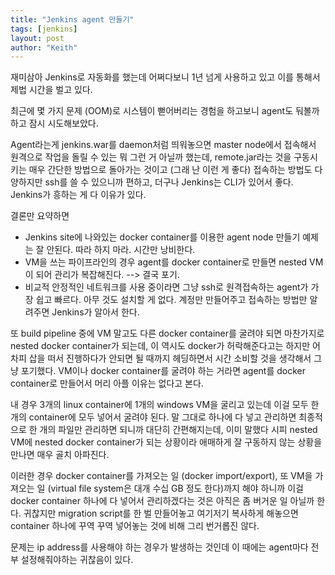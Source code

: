 ```yaml
---
title: "Jenkins agent 만들기"
tags: [jenkins]
layout: post
author: "Keith"
---
```


재미삼아 Jenkins로 자동화를 했는데 어쩌다보니 1년 넘게 사용하고 있고 이를 통해서 제법 시간을 벌고 있다. 

최근에 몇 가지 문제 (OOM)로 시스템이 뻗어버리는 경험을 하고보니 agent도 둬볼까 하고 잠시 시도해보았다.

Agent라는게 jenkins.war를 daemon처럼 띄워놓으면 master node에서 접속해서 원격으로 작업을 돌릴 수 있는 뭐 그런 거 아닐까 했는데, remote.jar라는 것을 구동시키는 매우 간단한 방법으로 돌아가는 것이고 (그래 난 이런 게 좋다) 접속하는 방법도 다양하지만 ssh를 쓸 수 있으니까 편하고, 더구나 Jenkins는 CLI가 있어서 좋다. Jenkins가 흥하는 게 다 이유가 있다. 

결론만 요약하면
- Jenkins site에 나와있는 docker container를 이용한 agent node 만들기 예제는 잘 안된다. 따라 하지 마라. 시간만 낭비한다.
- VM을 쓰는 파이프라인의 경우 agent를 docker container로 만들면 nested VM이 되어 관리가 복잡해진다. --> 결국 포기.
- 비교적 안정적인 네트워크를 사용 중이라면 그냥 ssh로 원격접속하는 agent가 가장 쉽고 빠르다. 아무 것도 설치할 게 없다. 계정만 만들어주고 접속하는 방법만 알려주면 Jenkins가 알아서 한다.

또 build pipeline 중에 VM 말고도 다른 docker container를 굴려야 되면 마찬가지로 nested docker container가 되는데, 이 역시도 docker가 허락해준다고는 하지만 어차피 삽을 떠서 진행하다가 안되면 될 때까지 헤딩하면서 시간 소비할 것을 생각해서 그냥 포기했다. VM이나 docker container를 굴려야 하는 거라면 agent를 docker container로 만들어서 머리 아플 이유는 없다고 본다.

내 경우 3개의 linux container에 1개의 windows VM을 굴리고 있는데 이걸 모두 한 개의 container에 모두 넣어서 굴려야 된다. 말 그대로 하나에 다 넣고 관리하면 최종적으로 한 개의 파일만 관리하면 되니까 대단히 간편해지는데, 이미 말했다 시피 nested VM에 nested docker container가 되는 상황이라 애매하게 잘 구동하지 않는 상황을 만나면 매우 골치 아파진다. 

이러한 경우 docker container를 가져오는 일 (docker import/export), 또 VM을 가져오는 일 (virtual file system은 대개 수십 GB 정도 한다)까지 해야 하니까 이걸 docker container 하나에 다 넣어서 관리하겠다는 것은 아직은 좀 버거운 일 아닐까 한다. 귀찮지만 migration script를 한 벌 만들어놓고 여기저기 복사하게 해놓으면 container 하나에 꾸역 꾸역 넣어놓는 것에 비해 그리 번거롭진 않다. 

문제는 ip address를 사용해야 하는 경우가 발생하는 것인데 이 때에는 agent마다 전부 설정해줘야하는 귀찮음이 있다.


